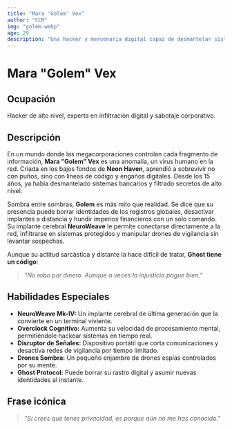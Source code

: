 ```yaml
---
title: "Mara 'Golem' Vex"
author: "CCR"
img: "golem.webp"
age: 29
description: "Una hacker y mercenaria digital capaz de desmantelar sistemas de seguridad con un solo pensamiento."
---
```


# Mara "Golem" Vex

## Ocupación

Hacker de alto nivel, experta en infiltración digital y sabotaje corporativo.


## Descripción

En un mundo donde las megacorporaciones controlan cada fragmento de información, **Mara "Golem" Vex** es una anomalía, un virus humano en la red. Criada en los bajos fondos de **Neon Haven**, aprendió a sobrevivir no con puños, sino con líneas de código y engaños digitales. Desde los 15 años, ya había desmantelado sistemas bancarios y filtrado secretos de alto nivel.  

Sombra entre sombras, **Golem** es más mito que realidad. Se dice que su presencia puede borrar identidades de los registros globales, desactivar implantes a distancia y hundir imperios financieros con un solo comando. Su implante cerebral **NeuroWeave** le permite conectarse directamente a la red, infiltrarse en sistemas protegidos y manipular drones de vigilancia sin levantar sospechas.  

Aunque su actitud sarcástica y distante la hace difícil de tratar, **Ghost tiene un código**:  

> _"No robo por dinero. Aunque a veces la injusticia pague bien."_


## Habilidades Especiales

- **NeuroWeave Mk-IV:** Un implante cerebral de última generación que la convierte en un terminal viviente.
- **Overclock Cognitivo:** Aumenta su velocidad de procesamiento mental, permitiéndole hackear sistemas en tiempo real.
- **Disruptor de Señales:** Dispositivo portátil que corta comunicaciones y desactiva redes de vigilancia por tiempo limitado.
- **Drones Sombra:** Un pequeño enjambre de drones espías controlados por su mente.
- **Ghost Protocol:** Puede borrar su rastro digital y asumir nuevas identidades al instante.


## Frase icónica

> _"Si crees que tenes privacidad, es porque aún no me has conocido."_

